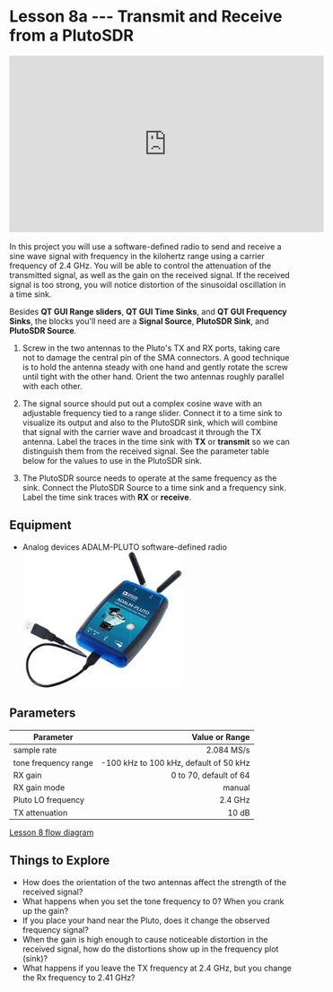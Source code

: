 # Lesson 8a --- Transmit and Receive from a PlutoSDR

<iframe width="560" height="315" src="https://www.youtube.com/embed/GIdATdJi8jA" title="YouTube video player" frameborder="0" allow="accelerometer; autoplay; clipboard-write; encrypted-media; gyroscope; picture-in-picture" allowfullscreen></iframe>


In this project you will use a software-defined radio to send and receive a sine wave signal with frequency in the kilohertz range using a carrier frequency of 2.4 GHz. You will be able to control the attenuation of the transmitted signal, as well as the gain on the received signal. If the received signal is too strong, you will notice distortion of the sinusoidal oscillation in a time sink.

Besides **QT GUI Range sliders**, **QT GUI Time Sinks**, and **QT GUI Frequency Sinks**, the blocks you'll need are a **Signal Source**, **PlutoSDR Sink**, and **PlutoSDR Source**.

1. Screw in the two antennas to the Pluto's TX and RX ports, taking care not to damage the central pin of the SMA connectors. A good technique is to hold the antenna steady with one hand and gently rotate the screw until tight with the other hand. Orient the two antennas roughly parallel with each other.

2. The signal source should put out a complex cosine wave with an adjustable frequency tied to a range slider. Connect it to a time sink to visualize its output and also to the PlutoSDR sink, which will combine that signal with the carrier wave and broadcast it through the TX antenna. Label the traces in the time sink with **TX** or **transmit** so we can distinguish them from the received signal. See the parameter table below for the values to use in the PlutoSDR sink.

3. The PlutoSDR source needs to operate at the same frequency as the sink. Connect the PlutoSDR Source to a time sink and a frequency sink. Label the time sink traces with **RX** or **receive**.


## Equipment

- Analog devices ADALM-PLUTO software-defined radio ![Analog devices ADALM-PLUTO software-defined radio](figs/ADALM-Pluto.jpg)


## Parameters

| Parameter            | Value or Range                         |
| ----------------     | --------------:                        |
| sample rate          | 2.084 MS/s                             |
| tone frequency range | -100 kHz to 100 kHz, default of 50 kHz |
| RX gain              | 0 to 70, default of 64                 |
| RX gain mode         | manual                                 |
| Pluto LO frequency   | 2.4 GHz                                |
| TX attenuation       | 10 dB                                  |



[Lesson 8 flow diagram](figs/flow/lesson08-flowdiagram.png)

## Things to Explore

- How does the orientation of the two antennas affect the strength of the received signal?
- What happens when you set the tone frequency to 0? When you crank up the gain?
- If you place your hand near the Pluto, does it change the observed frequency signal?
- When the gain is high enough to cause noticeable distortion in the received signal, how do the distortions show up in the frequency plot (sink)?
- What happens if you leave the TX frequency at 2.4 GHz, but you change the Rx frequency to 2.41 GHz?
